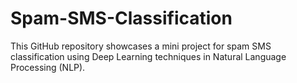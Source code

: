 # Spam-SMS-Classification
This GitHub repository showcases a mini project for spam SMS classification using Deep Learning techniques in Natural Language Processing (NLP). 
